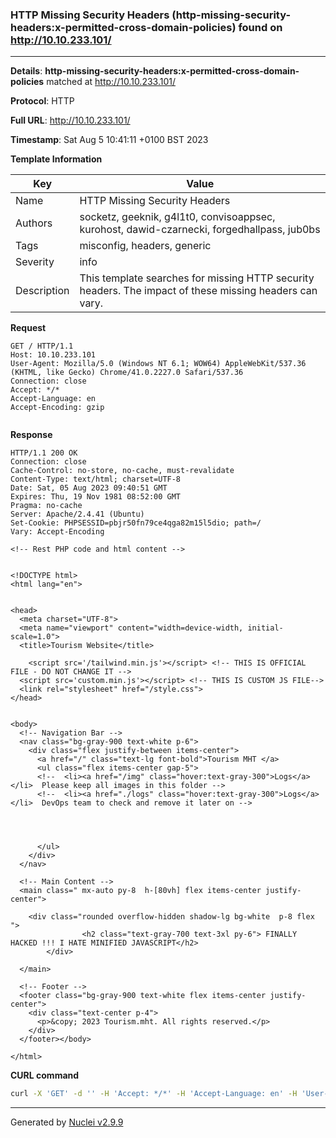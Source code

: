 ### HTTP Missing Security Headers (http-missing-security-headers:x-permitted-cross-domain-policies) found on http://10.10.233.101/

----
**Details**: **http-missing-security-headers:x-permitted-cross-domain-policies** matched at http://10.10.233.101/

**Protocol**: HTTP

**Full URL**: http://10.10.233.101/

**Timestamp**: Sat Aug 5 10:41:11 +0100 BST 2023

**Template Information**

| Key | Value |
| --- | --- |
| Name | HTTP Missing Security Headers |
| Authors | socketz, geeknik, g4l1t0, convisoappsec, kurohost, dawid-czarnecki, forgedhallpass, jub0bs |
| Tags | misconfig, headers, generic |
| Severity | info |
| Description | This template searches for missing HTTP security headers. The impact of these missing headers can vary.<br> |

**Request**
```http
GET / HTTP/1.1
Host: 10.10.233.101
User-Agent: Mozilla/5.0 (Windows NT 6.1; WOW64) AppleWebKit/537.36 (KHTML, like Gecko) Chrome/41.0.2227.0 Safari/537.36
Connection: close
Accept: */*
Accept-Language: en
Accept-Encoding: gzip


```

**Response**
```http
HTTP/1.1 200 OK
Connection: close
Cache-Control: no-store, no-cache, must-revalidate
Content-Type: text/html; charset=UTF-8
Date: Sat, 05 Aug 2023 09:40:51 GMT
Expires: Thu, 19 Nov 1981 08:52:00 GMT
Pragma: no-cache
Server: Apache/2.4.41 (Ubuntu)
Set-Cookie: PHPSESSID=pbjr50fn79ce4qga82m15l5dio; path=/
Vary: Accept-Encoding

<!-- Rest PHP code and html content -->


<!DOCTYPE html>
<html lang="en">


<head>
  <meta charset="UTF-8">
  <meta name="viewport" content="width=device-width, initial-scale=1.0">
  <title>Tourism Website</title>
 
    <script src='/tailwind.min.js'></script> <!-- THIS IS OFFICIAL FILE - DO NOT CHANGE IT -->
  <script src='custom.min.js'></script> <!-- THIS IS CUSTOM JS FILE-->
  <link rel="stylesheet" href="/style.css">
</head>


<body>
  <!-- Navigation Bar -->
  <nav class="bg-gray-900 text-white p-6">
    <div class="flex justify-between items-center">
      <a href="/" class="text-lg font-bold">Tourism MHT </a>
      <ul class="flex items-center gap-5">
	  <!--  <li><a href="/img" class="hover:text-gray-300">Logs</a></li>  Please keep all images in this folder -->
      <!--  <li><a href="./logs" class="hover:text-gray-300">Logs</a></li>  DevOps team to check and remove it later on -->


        
              
      </ul>
    </div>
  </nav>

  <!-- Main Content -->
  <main class=" mx-auto py-8  h-[80vh] flex items-center justify-center">

    <div class="rounded overflow-hidden shadow-lg bg-white  p-8 flex ">
		        <h2 class="text-gray-700 text-3xl py-6"> FINALLY HACKED !!! I HATE MINIFIED JAVASCRIPT</h2>
	    </div>

  </main>

  <!-- Footer -->
  <footer class="bg-gray-900 text-white flex items-center justify-center">
    <div class="text-center p-4">
      <p>&copy; 2023 Tourism.mht. All rights reserved.</p>
    </div>
  </footer></body>

</html>
```


**CURL command**
```sh
curl -X 'GET' -d '' -H 'Accept: */*' -H 'Accept-Language: en' -H 'User-Agent: Mozilla/5.0 (Windows NT 6.1; WOW64) AppleWebKit/537.36 (KHTML, like Gecko) Chrome/41.0.2227.0 Safari/537.36' 'http://10.10.233.101/'
```

----

Generated by [Nuclei v2.9.9](https://github.com/projectdiscovery/nuclei)